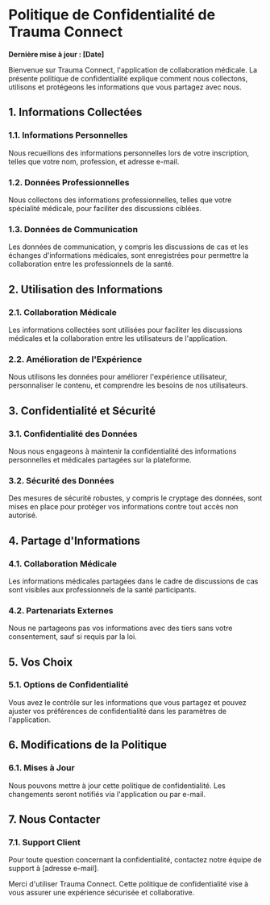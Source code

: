 # Politique de Confidentialité de Trauma Connect

**Dernière mise à jour : [Date]**

Bienvenue sur Trauma Connect, l'application de collaboration médicale. La présente politique de confidentialité explique comment nous collectons, utilisons et protégeons les informations que vous partagez avec nous.

## 1. Informations Collectées

### 1.1. Informations Personnelles
Nous recueillons des informations personnelles lors de votre inscription, telles que votre nom, profession, et adresse e-mail.

### 1.2. Données Professionnelles
Nous collectons des informations professionnelles, telles que votre spécialité médicale, pour faciliter des discussions ciblées.

### 1.3. Données de Communication
Les données de communication, y compris les discussions de cas et les échanges d'informations médicales, sont enregistrées pour permettre la collaboration entre les professionnels de la santé.

## 2. Utilisation des Informations

### 2.1. Collaboration Médicale
Les informations collectées sont utilisées pour faciliter les discussions médicales et la collaboration entre les utilisateurs de l'application.

### 2.2. Amélioration de l'Expérience
Nous utilisons les données pour améliorer l'expérience utilisateur, personnaliser le contenu, et comprendre les besoins de nos utilisateurs.

## 3. Confidentialité et Sécurité

### 3.1. Confidentialité des Données
Nous nous engageons à maintenir la confidentialité des informations personnelles et médicales partagées sur la plateforme.

### 3.2. Sécurité des Données
Des mesures de sécurité robustes, y compris le cryptage des données, sont mises en place pour protéger vos informations contre tout accès non autorisé.

## 4. Partage d'Informations

### 4.1. Collaboration Médicale
Les informations médicales partagées dans le cadre de discussions de cas sont visibles aux professionnels de la santé participants.

### 4.2. Partenariats Externes
Nous ne partageons pas vos informations avec des tiers sans votre consentement, sauf si requis par la loi.

## 5. Vos Choix

### 5.1. Options de Confidentialité
Vous avez le contrôle sur les informations que vous partagez et pouvez ajuster vos préférences de confidentialité dans les paramètres de l'application.

## 6. Modifications de la Politique

### 6.1. Mises à Jour
Nous pouvons mettre à jour cette politique de confidentialité. Les changements seront notifiés via l'application ou par e-mail.

## 7. Nous Contacter

### 7.1. Support Client
Pour toute question concernant la confidentialité, contactez notre équipe de support à [adresse e-mail].

Merci d'utiliser Trauma Connect. Cette politique de confidentialité vise à vous assurer une expérience sécurisée et collaborative.
